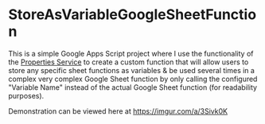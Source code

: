 # StoreAsVariableGoogleSheetFunction
This is a simple Google Apps Script project where I use the functionality of the [Properties Service](https://developers.google.com/apps-script/guides/properties) to create a custom function that will allow users to store any specific sheet functions as variables &amp; be used several times in a complex very complex Google Sheet function by only calling the configured "Variable Name" instead of the actual Google Sheet function (for readability purposes).

Demonstration can be viewed here at https://imgur.com/a/3Sivk0K
